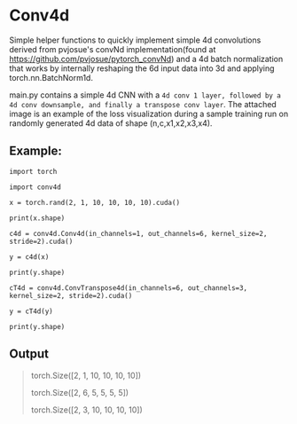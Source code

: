 # Conv4d
Simple helper functions to quickly implement simple 4d convolutions derived from pvjosue's convNd implementation(found at https://github.com/pvjosue/pytorch_convNd) and a 4d batch normalization that works by internally reshaping the 6d input data into 3d and applying torch.nn.BatchNorm1d.

main.py contains a simple 4d CNN with a `4d conv 1 layer, followed by a 4d conv downsample, and finally a transpose conv layer`. The attached image is an example of the loss visualization during a sample training run on randomly generated 4d data of shape (n,c,x1,x2,x3,x4).

## Example:

`import torch`

`import conv4d`

`x = torch.rand(2, 1, 10, 10, 10, 10).cuda()`

`print(x.shape)`

`c4d = conv4d.Conv4d(in_channels=1, out_channels=6, kernel_size=2, stride=2).cuda()`

`y = c4d(x)`

`print(y.shape)`

`cT4d = conv4d.ConvTranspose4d(in_channels=6, out_channels=3, kernel_size=2, stride=2).cuda()`

`y = cT4d(y)`

`print(y.shape)`

## Output

> torch.Size([2, 1, 10, 10, 10, 10])
> 
> torch.Size([2, 6, 5, 5, 5, 5])
> 
> torch.Size([2, 3, 10, 10, 10, 10])
